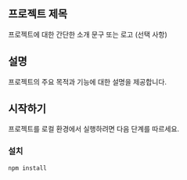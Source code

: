 ## 프로젝트 제목

프로젝트에 대한 간단한 소개 문구 또는 로고 (선택 사항)

## 설명

프로젝트의 주요 목적과 기능에 대한 설명을 제공합니다.

## 시작하기

프로젝트를 로컬 환경에서 실행하려면 다음 단계를 따르세요.

### 설치

```bash
npm install
